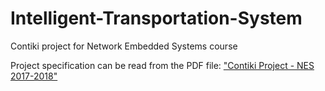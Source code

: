 # Intelligent-Transportation-System
Contiki project for Network Embedded Systems course

Project specification can be read from the PDF file: ["Contiki Project - NES 2017-2018"](https://github.com/linofex/Intelligent-Transportation-System/blob/master/Contiki%20Project%20-%20NES%202017-2018.pdf)

